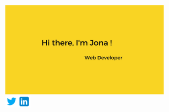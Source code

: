 <div align="center">
  <img src="https://github.com/JonaPlaz/JonaPlaz/blob/main/img/jona-web-developer.jpg" alt="header"/>
</div>

<a href="https://twitter.com/jonaPlazDev">
  <img align="left" alt="Jonathan Plazanet | Twitter" width="40px" src="https://raw.githubusercontent.com/JonaPlaz/JonaPlaz/main/img/twitter.svg" />
</a>
<a href="https://www.linkedin.com/in//jonathan-plazanet/">
  <img align="left" alt="Jona's LinkedIN" width="40px" src="https://raw.githubusercontent.com/JonaPlaz/JonaPlaz/main/img/linkedin.svg" />
</a>
